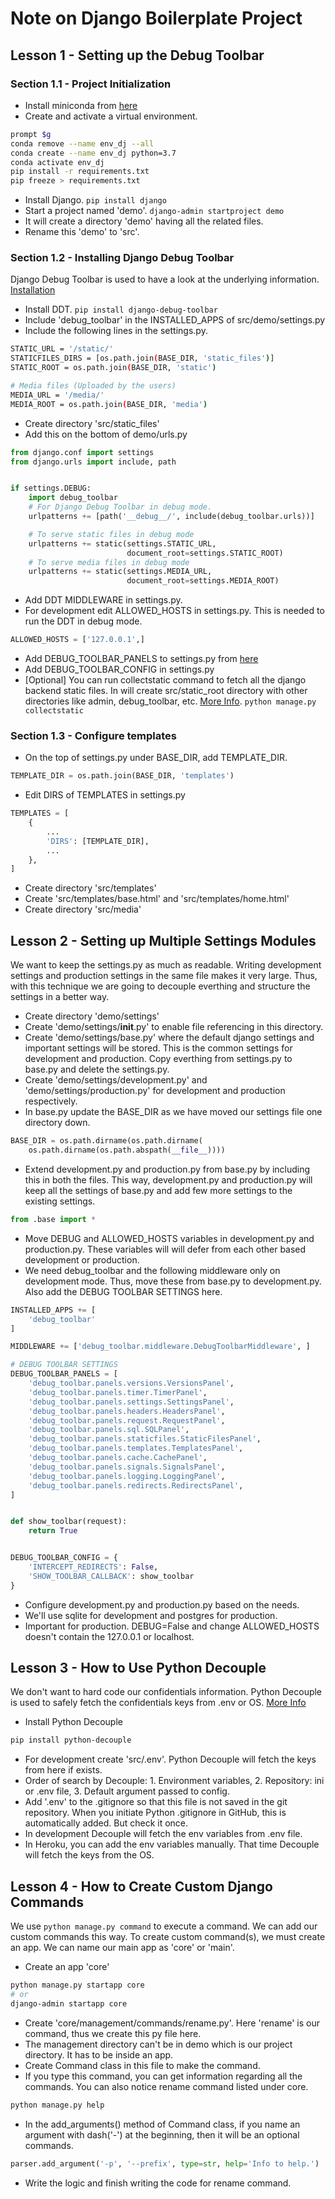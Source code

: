 # Note on Django Boilerplate Project

## Lesson 1 - Setting up the Debug Toolbar
### Section 1.1 - Project Initialization
- Install miniconda from [here](https://docs.conda.io/en/latest/miniconda.html)
- Create and activate a virtual environment.
```bash
prompt $g
conda remove --name env_dj --all
conda create --name env_dj python=3.7
conda activate env_dj
pip install -r requirements.txt
pip freeze > requirements.txt
```

- Install Django. `pip install django`
- Start a project named 'demo'. `django-admin startproject demo`
- It will create a directory 'demo' having all the related files.
- Rename this 'demo' to 'src'.

### Section 1.2 - Installing Django Debug Toolbar
Django Debug Toolbar is used to have a look at the underlying information.
[Installation](https://django-debug-toolbar.readthedocs.io/en/latest/installation.html)

- Install DDT. `pip install django-debug-toolbar`
- Include 'debug_toolbar' in the INSTALLED_APPS of src/demo/settings.py
- Include the following lines in the settings.py.
```bash
STATIC_URL = '/static/'
STATICFILES_DIRS = [os.path.join(BASE_DIR, 'static_files')]
STATIC_ROOT = os.path.join(BASE_DIR, 'static')

# Media files (Uploaded by the users)
MEDIA_URL = '/media/'
MEDIA_ROOT = os.path.join(BASE_DIR, 'media')
```

- Create directory 'src/static_files'
- Add this on the bottom of demo/urls.py
```python
from django.conf import settings
from django.urls import include, path


if settings.DEBUG:
    import debug_toolbar
    # For Django Debug Toolbar in debug mode.
    urlpatterns += [path('__debug__/', include(debug_toolbar.urls))]

    # To serve static files in debug mode
    urlpatterns += static(settings.STATIC_URL,
                          document_root=settings.STATIC_ROOT)
    # To serve media files in debug mode
    urlpatterns += static(settings.MEDIA_URL,
                          document_root=settings.MEDIA_ROOT)
```

- Add DDT MIDDLEWARE in settings.py.
- For development edit ALLOWED_HOSTS in settings.py. This is needed to run the DDT in debug mode.
```python
ALLOWED_HOSTS = ['127.0.0.1',]
```

- Add DEBUG_TOOLBAR_PANELS to settings.py from [here](https://django-debug-toolbar.readthedocs.io/en/latest/configuration.html)
- Add DEBUG_TOOLBAR_CONFIG in settings.py
- [Optional] You can run collectstatic command to fetch all the django backend static files. In will create src/static_root directory with other directories like admin, debug_toolbar, etc.
[More Info](https://docs.djangoproject.com/en/3.1/ref/contrib/staticfiles/).
`python manage.py collectstatic`

### Section 1.3 - Configure templates
- On the top of settings.py under BASE_DIR, add TEMPLATE_DIR.
```python
TEMPLATE_DIR = os.path.join(BASE_DIR, 'templates')
```

- Edit DIRS of TEMPLATES in settings.py
```python
TEMPLATES = [
    {
        ...
        'DIRS': [TEMPLATE_DIR],
        ...
    },
]
```

- Create directory 'src/templates'
- Create 'src/templates/base.html' and 'src/templates/home.html'
- Create directory 'src/media'

## Lesson 2 - Setting up Multiple Settings Modules
We want to keep the settings.py as much as readable. Writing development settings and production settings in the same file makes it very large. Thus, with this technique we are going to decouple everthing and structure the settings in a better way.

- Create directory 'demo/settings'
- Create 'demo/settings/__init__.py' to enable file referencing in this directory.
- Create 'demo/settings/base.py' where the default django settings and important settings will be stored. This is the common settings for development and production. Copy everthing from settings.py to base.py and delete the settings.py.
- Create 'demo/settings/development.py' and 'demo/settings/production.py' for development and production respectively.
- In base.py update the BASE_DIR as we have moved our settings file one directory down.
```python
BASE_DIR = os.path.dirname(os.path.dirname(
    os.path.dirname(os.path.abspath(__file__))))
```

- Extend development.py and production.py from base.py by including this in both the files. This way, development.py and production.py will keep all the settings of base.py and add few more settings to the existing settings.
```python
from .base import *
```
- Move DEBUG and ALLOWED_HOSTS variables in development.py and production.py. These variables will will defer from each other based development or production.
- We need debug_toolbar and the following middleware only on development mode. Thus, move these from base.py to development.py. Also add the DEBUG TOOLBAR SETTINGS here.
```python
INSTALLED_APPS += [
    'debug_toolbar'
]

MIDDLEWARE += ['debug_toolbar.middleware.DebugToolbarMiddleware', ]

# DEBUG TOOLBAR SETTINGS
DEBUG_TOOLBAR_PANELS = [
    'debug_toolbar.panels.versions.VersionsPanel',
    'debug_toolbar.panels.timer.TimerPanel',
    'debug_toolbar.panels.settings.SettingsPanel',
    'debug_toolbar.panels.headers.HeadersPanel',
    'debug_toolbar.panels.request.RequestPanel',
    'debug_toolbar.panels.sql.SQLPanel',
    'debug_toolbar.panels.staticfiles.StaticFilesPanel',
    'debug_toolbar.panels.templates.TemplatesPanel',
    'debug_toolbar.panels.cache.CachePanel',
    'debug_toolbar.panels.signals.SignalsPanel',
    'debug_toolbar.panels.logging.LoggingPanel',
    'debug_toolbar.panels.redirects.RedirectsPanel',
]


def show_toolbar(request):
    return True


DEBUG_TOOLBAR_CONFIG = {
    'INTERCEPT_REDIRECTS': False,
    'SHOW_TOOLBAR_CALLBACK': show_toolbar
}
```
- Configure development.py and production.py based on the needs.
- We'll use sqlite for development and postgres for production.
- Important for production. DEBUG=False and change ALLOWED_HOSTS doesn't contain the 127.0.0.1 or localhost.

## Lesson 3 - How to Use Python Decouple
We don't want to hard code our confidentials information.
Python Decouple is used to safely fetch the confidentials keys from .env or OS. [More Info](https://pypi.org/project/python-decouple/)

- Install Python Decouple
```bash
pip install python-decouple
```
- For development create 'src/.env'. Python Decouple will fetch the keys from here if exists.
- Order of search by Decouple: 1. Environment variables, 2. Repository: ini or .env file, 3. Default argument passed to config.
- Add '.env' to the .gitignore so that this file is not saved in the git repository. When you initiate Python .gitignore in GitHub, this is automatically added. But check it once.
- In development Decouple will fetch the env variables from .env file.
- In Heroku, you can add the env variables manually. That time Decouple will fetch the keys from the OS.

## Lesson 4 - How to Create Custom Django Commands
We use `python manage.py command` to execute a command. We can add our custom commands this way.
To create custom command(s), we must create an app. We can name our main app as 'core' or 'main'.

- Create an app 'core'
```bash
python manage.py startapp core
# or
django-admin startapp core
```

- Create 'core/management/commands/rename.py'. Here 'rename' is our command, thus we create this py file here.
- The management directory can't be in demo which is our project directory. It has to be inside an app.
- Create Command class in this file to make the command.
- If you type this command, you can get information regarding all the commands. You can also notice rename command listed under core.
```bash
python manage.py help
```
- In the add_arguments() method of Command class, if you name an argument with dash('-') at the beginning, then it will be an optional commands.
```python
parser.add_argument('-p', '--prefix', type=str, help='Info to help.')
```
- Write the logic and finish writing the code for rename command.
